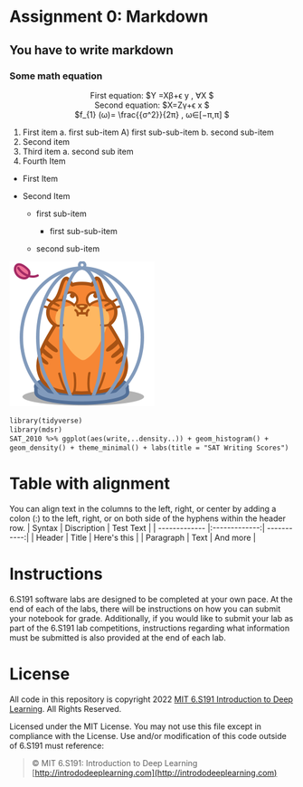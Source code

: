 # Assignment 0: Markdown
## You have to write markdown  
### Some math equation
  
  <p align="center">
First  equation:  $Y =Xβ+ϵ y , ∀X $ <br>
Second equation: $X=Zγ+ϵ x $ <br>
$f_{1} (ω)= \frac{{σ^2}}{2π} , ω∈[−π,π] $
</p>

1. First item a. first sub-item A) first sub-sub-item b. second sub-item
2. Second item
3. Third item a. second sub item
4. Fourth Item
 
  * First Item
  * Second Item

    * first sub-item

      * first sub-sub-item

    * second sub-item
   
 ![Cat in the cage](Cat.jpg.png)
 
 ```
library(tidyverse)
library(mdsr)
SAT_2010 %>% ggplot(aes(write,..density..)) + geom_histogram() +
geom_density() + theme_minimal() + labs(title = "SAT Writing Scores") 
```
  



# Table with alignment
You can align text in the columns to the left, right, or center by adding a colon (:) to the left,
right, or on both side of the hyphens within the header row.
| Syntax        | Discription   |  Test Text  |
| ------------- |:-------------:| -----------:|
| Header        | Title         | Here's this |
| Paragraph     | Text          | And more    |

# Instructions
6.S191 software labs are designed to be completed at your own pace. At the end of each
of the labs, there will be instructions on how you can submit your notebook for grade.
Additionally, if you would like to submit your lab as part of the 6.S191 lab competitions,
instructions regarding what information must be submitted is also provided at the end of
each lab.

# License
All code in this repository is copyright 2022 [MIT 6.S191 Introduction to Deep Learning](http://introtodeeplearning.com). All
Rights Reserved.


Licensed under the MIT License. You may not use this file except in compliance with the
License. Use and/or modification of this code outside of 6.S191 must reference:

> © MIT 6.S191: Introduction to Deep Learning <br>
> [http://intrododeeplearning.com](http://intrododeeplearning.com)
